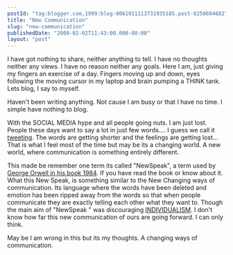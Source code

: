 ```yaml
---
postId: "tag:blogger.com,1999:blog-8061911113731935185.post-8250694682796907846"
title: "New Communication"
slug: "new-communication"
publishedDate: "2009-02-02T11:43:00.000-08:00"
layout: "post"
---
```


I have got nothing to share, neither anything to tell. I have no thoughts
neither any views. I have no reason neither any goals. Here I am, just giving
my fingers an exercise of a day. Fingers moving up and down, eyes following
the moving cursor in my laptop and brain pumping a THINK tank. Lets blog, I
say to myself.  
  
Haven't been writing anything. Not cause I am busy or that I have no time. I
simple have nothing to blog.  
  
With the SOCIAL MEDIA hype and all people going nuts. I am just lost. People
these days want to say a lot in just few words.... I guess we call it
[tweeting](http://www.twitter.com). The words are getting shorter and the
feelings are getting lost... That is what I feel most of the time but may be
its a changing world. A new world, where communication is something entirely
different.  
  
This made be remember one term its called "NewSpeak", a term used by[ George
Orwell in his book 1984](http://en.wikipedia.org/wiki/George_Orwell). If you
have read the book or know about it. What this New Speak, is something similar
to the New Changing ways of communication. Its language where the words have
been deleted and emotion has been ripped away from the words so that when
people communicate they are exactly telling each other what they want to.
Though the main aim of "NewSpeak " was discouraging
[INDIVIDUALISM](http://en.wikipedia.org/wiki/Individualism). I don't know how
far this new communication of ours are going forward. I can only think.  
  
May be I am wrong in this but its my thoughts. A changing ways of
communication.

